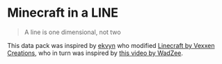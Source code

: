 # Minecraft in a LINE

> A line is one dimensional, not two

This data pack was inspired by [ekvyn](https://www.youtube.com/watch?v=lS34eHTzG7Q) who modified [Linecraft by Vexxen Creations](https://modrinth.com/datapack/minecraft,-but-i-can-only-walk-in-a-straight-line), who in turn was inspired by [this video by WadZee](https://www.youtube.com/watch?v=uDpFnG7llpY).
